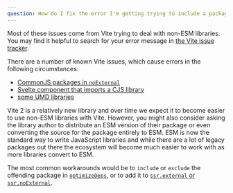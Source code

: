 ```yaml
---
question: How do I fix the error I'm getting trying to include a package?
---
```


Most of these issues come from Vite trying to deal with non-ESM libraries. You may find it helpful to search for your error message in [the Vite issue tracker](https://github.com/vitejs/vite/issues).

There are a number of known Vite issues, which cause errors in the following circumstances:

- [CommonJS packages in `noExternal`](https://github.com/vitejs/vite/issues/2579)
- [Svelte component that imports a CJS library](https://github.com/vitejs/vite/issues/3024)
- [some UMD libraries](https://github.com/vitejs/vite/issues/2679)

Vite 2 is a relatively new library and over time we expect it to become easier to use non-ESM libraries with Vite. However, you might also consider asking the library author to distribute an ESM version of their package or even converting the source for the package entirely to ESM. ESM is now the standard way to write JavaScript libraries and while there are a lot of legacy packages out there the ecosystem will become much easier to work with as more libraries convert to ESM.

The most common workarounds would be to `include` or `exclude` the offending package in [`optimizeDeps`](https://vitejs.dev/config/#dep-optimization-options), or to add it to [`ssr.external` or `ssr.noExternal`](https://vitejs.dev/config/#ssr-options).
